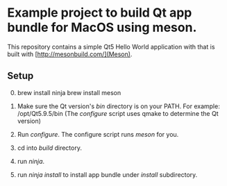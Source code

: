 # Example project to build Qt app bundle for MacOS using meson.

This repository contains a simple Qt5 Hello World application with that is
built with [http://mesonbuild.com/](Meson).


## Setup

0. brew install ninja
   brew install meson

1. Make sure the Qt version's _bin_ directory is on your PATH.
   For example: /opt/Qt5.9.5/bin
   (The *configure* script uses qmake to determine the Qt version)

2. Run *configure*. The configure script runs _meson_ for you.

3. cd into _build_ directory.

4. run _ninja_.

5. run _ninja install_ to install app bundle under *install* subdirectory.
